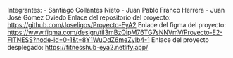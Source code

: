 Integrantes: 
    - Santiago Collantes Nieto
    - Juan Pablo Franco Herrera
    - Juan José Gómez Oviedo
Enlace del repositorio del proyecto: https://github.com/Joseligos/Proyecto-EyA2
Enlace del figma del proyecto: https://www.figma.com/design/tiI3mBzQipM76TG7sNNVmV/Proyecto-E2-FITNESS?node-id=0-1&t=8Y1WuOdZ6meZyIb4-1
Enlace del proyecto desplegado: https://fitnesshub-eya2.netlify.app/

